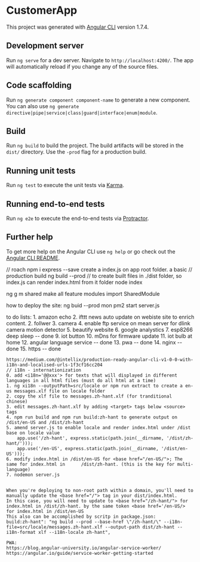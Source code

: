 # CustomerApp

This project was generated with [Angular CLI](https://github.com/angular/angular-cli) version 1.7.4.

## Development server

Run `ng serve` for a dev server. Navigate to `http://localhost:4200/`. The app will automatically reload if you change any of the source files.

## Code scaffolding

Run `ng generate component component-name` to generate a new component. You can also use `ng generate directive|pipe|service|class|guard|interface|enum|module`.

## Build

Run `ng build` to build the project. The build artifacts will be stored in the `dist/` directory. Use the `-prod` flag for a production build.

## Running unit tests

Run `ng test` to execute the unit tests via [Karma](https://karma-runner.github.io).

## Running end-to-end tests

Run `ng e2e` to execute the end-to-end tests via [Protractor](http://www.protractortest.org/).

## Further help

To get more help on the Angular CLI use `ng help` or go check out the [Angular CLI README](https://github.com/angular/angular-cli/blob/master/README.md).

// roach
npm i express --save
create a index.js on app root folder. a basic
// production build
ng build --prod   // to create built files in ./dist folder, so index.js can render index.html from it folder
node index

ng g m shared
make all feature modules import SharedModule

how to deploy the site:
    ng buid --prod
    mon
    pm2 start server.js


to do lists:
    1. amazon echo
    2. ifttt news auto update on webiste site to enrich content.
    2. follwer
    3. camera
    4. enable ftp service on mean server for dlink camera motion detector
    5. beautify website
    6. google analystics
    7. esp8266 deep sleep -- done
    9. iot button
    10. mDns for firmware update
    11. iot bulb at home
    12. angular language service -- done
    13. pwa --  done
    14. nginx -- done
    15. https -- done

    https://medium.com/@intellix/production-ready-angular-cli-v1-0-0-with-i18n-and-localised-urls-1f3cf16cc204
    // i18n - internationization
    0. add <i18n='@@xxx'> for texts that will displayed in different languages in all html files (must do all html at a time)
    1. ng xi18n --outputPath=src/locale or npm run extract to create a en-us messages.xlf file on locale folder
    2. copy the xlf file to messages.zh-hant.xlf (for tranditional chinese)
    3. edit messages.zh-hant.xlf by adding <target> tags below <source> tags
    4. npm run build and npm run build:zh-hant to generate output on /dist/en-US and /dist/zh-hant
    5. amend server.js to enable locale and render index.html under /dist base on locale value
        app.use('/zh-hant', express.static(path.join(__dirname, '/dist/zh-hant/')));
        app.use('/en-US', express.static(path.join(__dirname, '/dist/en-US')));
    6. modify index.html in /dist/en-US for <base href="/en-US/">; The same for index.html in      /dist/zh-hant. (this is the key for multi-language)
    7. nodemon server.js


    When you're deploying to non-root path within a domain, you'll need to manually update the <base href="/"> tag in your dist/index.html.
    In this case, you will need to update to <base href="/zh-hant/"> for index.html in /dist/zh-hant. by the same token <base href='/en-US/> for index.html in /dist/en-US
    This also can be accomplished by scritp in package.json:
    build:zh-hant": "ng build --prod --base-href \"/zh-hant/\" --i18n-file=src/locale/messages.zh-hant.xlf --output-path dist/zh-hant --i18n-format xlf --i18n-locale zh-hant",

    PWA:
    https://blog.angular-university.io/angular-service-worker/
    https://angular.io/guide/service-worker-getting-started
